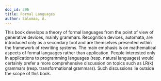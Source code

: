 ```yaml
---
doc_id: 396
title: Formal Languages
author: Salomaa, A.
---
```


This book develops a theory of formal languages from the point of view of
generative devices, mainly grammars.  Recognition devices, automata, are
introduced only as a secondary tool and are themselves presented within the
framework of rewriting systems.
  The main emphasis is on mathematical aspects of formal languages rather
than application.  People interested only in applications to programming
languages (resp. natural languages) would certainly prefer a more
comprehensive discussion on topics such as LR(k) grammars (resp. 
transformational grammars).  Such discussions lie outside the scope of
this book.